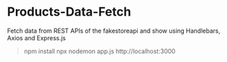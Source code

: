 # Products-Data-Fetch
Fetch data from REST APIs of the fakestoreapi and show using Handlebars, Axios and Express.js

> npm install
> npx nodemon app.js
> http://localhost:3000
